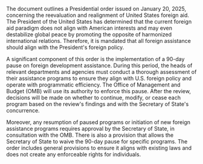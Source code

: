 The document outlines a Presidential order issued on January 20, 2025, concerning the reevaluation and realignment of United States foreign aid. The President of the United States has determined that the current foreign aid paradigm does not align with American interests and may even destabilize global peace by promoting the opposite of harmonized international relations. Therefore, it is mandated that all foreign assistance should align with the President's foreign policy.

A significant component of this order is the implementation of a 90-day pause on foreign development assistance. During this period, the heads of relevant departments and agencies must conduct a thorough assessment of their assistance programs to ensure they align with U.S. foreign policy and operate with programmatic efficiency. The Office of Management and Budget (OMB) will use its authority to enforce this pause. After the review, decisions will be made on whether to continue, modify, or cease each program based on the review's findings and with the Secretary of State's concurrence.

Moreover, any resumption of paused programs or initiation of new foreign assistance programs requires approval by the Secretary of State, in consultation with the OMB. There is also a provision that allows the Secretary of State to waive the 90-day pause for specific programs. The order includes general provisions to ensure it aligns with existing laws and does not create any enforceable rights for individuals.